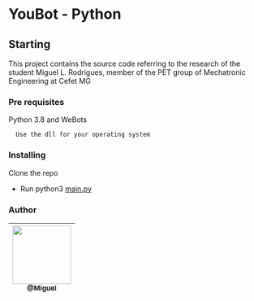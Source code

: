# YouBot - Python

## Starting

This project contains the source code referring to the research of the student Miguel L. Rodrigues, member of the PET
group of Mechatronic Engineering at Cefet MG

### Pre requisites

Python 3.8 and WeBots

``` 
  Use the dll for your operating system
```

### Installing

Clone the repo

<ul>

  <li>Run python3 <u>main.py</u></li>

</ul>

### Author

| [<img src="https://avatars1.githubusercontent.com/miguellrodrigues" width="115"><br><sub>@Miguel</sub>](https://github.com/miguellrodrigues)
|:-:|

